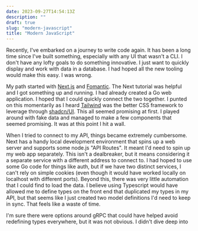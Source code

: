 ```yaml
---
date: 2023-09-27T14:54:13Z
description: ""
draft: true
slug: "modern-javascript"
title: "Modern JavaScript"
---
```


Recently, I've embarked on a journey to write code again. It has been a long time since I've built something, especially with any UI that wasn't a CLI. I don't have any lofty goals to do something innovative. I just want to quickly display and work with data in a database. I had hoped all the new tooling would make this easy. I was wrong.

My path started with [Next.js](https://nextjs.org/) and [Fomantic](https://fomantic-ui.com/). The Next tutorial was helpful and I got something up and running. I had already created a Go web application. I hoped that I could quickly connect the two together. I punted on this momentarily as I heard [Tailwind](https://tailwindcss.com/) was the better CSS framework to leverage through [shadcn/UI](https://shadcn-ui-theme-explorer.vercel.app/default/home). This all seemed promising at first. I played around with fake data and managed to make a few components that seemed promising. It was at this point I hit a wall.

When I tried to connect to my API, things became extremely cumbersome. Next has a handy local development environment that spins up a web server and supports some node.js "API Routes". It meant I'd need to spin up my web app separately. This isn't a dealbreaker, but it means considering it a separate service with a different address to connect to. I had hoped to use some Go code for things like auth, but if we have two distinct services, I can't rely on simple cookies (even though it would have worked locally on localhost with different ports). Beyond this, there was very little automation that I could find to load the data. I believe using Typescript would have allowed me to define types on the front end that duplicated my types in my API, but that seems like I just created two model definitions I'd need to keep in sync.  That feels like a waste of time.

I'm sure there were options around gRPC that could have helped avoid redefining types everywhere, but it was not obvious. I didn't dive deep into
